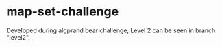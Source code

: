# map-set-challenge
Developed during algprand bear challenge, Level 2 can be seen in branch "level2".